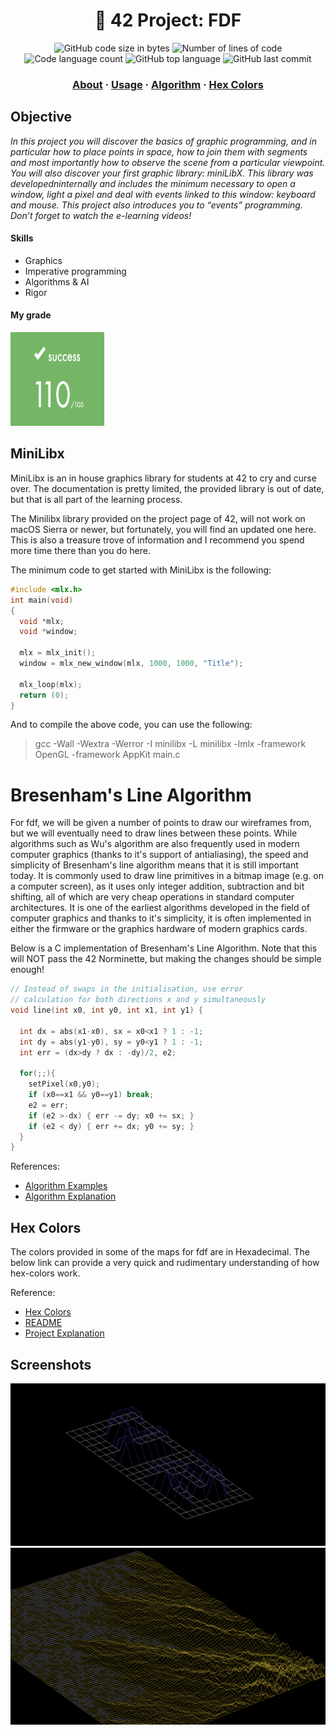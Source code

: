 <h1 align="center">
	🧰 42 Project: FDF
</h1>

<p align="center">
	<img alt="GitHub code size in bytes" src="https://img.shields.io/github/languages/code-size/aabduvak/FDF?color=lightblue" />
	<img alt="Number of lines of code" src="https://img.shields.io/tokei/lines/github/aabduvak/FDF?color=critical" />
	<img alt="Code language count" src="https://img.shields.io/github/languages/count/aabduvak/FDF?color=yellow" />
	<img alt="GitHub top language" src="https://img.shields.io/github/languages/top/aabduvak/FDF?color=blue" />
	<img alt="GitHub last commit" src="https://img.shields.io/github/last-commit/aabduvak/FDF?color=green" />
</p>

<h3 align="center">
	<a href="#objective">About</a>
	<span> · </span>
	<a href="#minilibx">Usage</a>
	<span> · </span>
	<a href="#bresenhams-line-algorithm">Algorithm</a>
  <span> · </span>
  <a href="#hex-colors">Hex Colors</a>
</h3>

## Objective
*In this project you will discover the basics of graphic programming, and in particular how to place points in space, how to join them with segments and most importantly how to observe the scene from a particular viewpoint.   You will also discover your first graphic library: miniLibX. This library was developedninternally and includes the minimum necessary to open a window, light a pixel and deal with events linked to this window: keyboard and mouse. This project also introduces you to “events” programming. Don’t forget to watch the e-learning videos!*

#### Skills
- Graphics
- Imperative programming
- Algorithms & AI
- Rigor

#### My grade
<img src="./images/grade.png" width="150" height="150"/>

## MiniLibx
MiniLibx is an in house graphics library for students at 42 to cry and curse over.  The documentation is pretty limited, the provided library is out of date, but that is all part of the learning process.

The Minilibx library provided on the project page of 42, will not work on macOS Sierra or newer, but fortunately, you will find an updated one here.  This is also a treasure trove of information and I recommend you spend more time there than you do here.

The minimum code to get started with MiniLibx is the following:
```c
#include <mlx.h>
int main(void)
{
  void *mlx;
  void *window;
  
  mlx = mlx_init();
  window = mlx_new_window(mlx, 1000, 1000, "Title");
  
  mlx_loop(mlx);
  return (0);
}
```
And to compile the above code, you can use the following:
> gcc -Wall -Wextra -Werror -I minilibx -L minilibx -lmlx -framework OpenGL -framework AppKit main.c

# Bresenham's Line Algorithm
For fdf, we will be given a number of points to draw our wireframes from, but we will eventually need to draw lines between these points.  While algorithms such as Wu's algorithm are also frequently used in modern computer graphics (thanks to it's support of antialiasing), the speed and simplicity of Bresenham's line algorithm means that it is still important today. It is commonly used to draw line primitives in a bitmap image (e.g. on a computer screen), as it uses only integer addition, subtraction and bit shifting, all of which are very cheap operations in standard computer architectures. It is one of the earliest algorithms developed in the field of computer graphics and thanks to it's simplicity, it is often implemented in either the firmware or the graphics hardware of modern graphics cards.

Below is a C implementation of Bresenham's Line Algorithm.  Note that this will NOT pass the 42 Norminette, but making the changes should be simple enough!
```c
// Instead of swaps in the initialisation, use error 
// calculation for both directions x and y simultaneously 
void line(int x0, int y0, int x1, int y1) {
 
  int dx = abs(x1-x0), sx = x0<x1 ? 1 : -1;
  int dy = abs(y1-y0), sy = y0<y1 ? 1 : -1; 
  int err = (dx>dy ? dx : -dy)/2, e2;
 
  for(;;){
    setPixel(x0,y0);
    if (x0==x1 && y0==y1) break;
    e2 = err;
    if (e2 >-dx) { err -= dy; x0 += sx; }
    if (e2 < dy) { err += dx; y0 += sy; }
  }
}
```
References:  
- [Algorithm Examples](http://rosettacode.org/wiki/Bitmap/Bresenham%27s_line_algorithm)
- [Algorithm Explanation](https://youtu.be/RGB-wlatStc)

## Hex Colors
The colors provided in some of the maps for fdf are in Hexadecimal.  The below link can provide a very quick and rudimentary understanding of how hex-colors work.

Reference:
- [Hex Colors](https://www.mathsisfun.com/hexadecimal-decimal-colors.html)
- [README](https://github.com/nilsonmolina/)
- [Project Explanation](https://youtu.be/10P59aOgi68)

## Screenshots
<img src="./images/42.png" />
<img src="./images/t1.png" />
